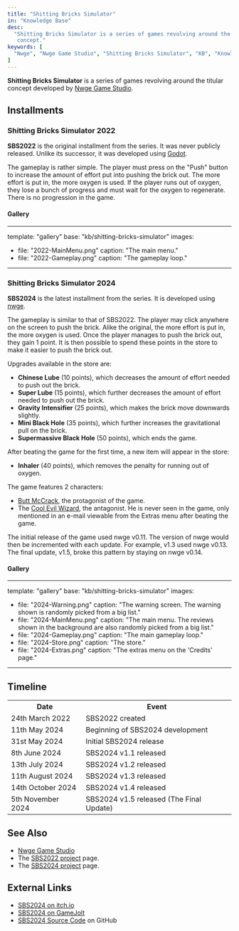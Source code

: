 ```yaml
---
title: "Shitting Bricks Simulator"
in: "Knowledge Base"
desc:
  "Shitting Bricks Simulator is a series of games revolving around the titular
   concept."
keywords: [
  "Nwge", "Nwge Game Studio", "Shitting Bricks Simulator", "KB", "Knowledge Base"
]
---
```


**Shitting Bricks Simulator** is a series of games revolving around the
titular concept developed by [Nwge Game Studio].

## Installments

### Shitting Bricks Simulator 2022

**SBS2022** is the original installment from the series. It was never publicly
released. Unlike its successor, it was developed using [Godot].

The gameplay is rather simple. The player must press on the "Push" button to
increase the amount of effort put into pushing the brick out. The more effort is
put in, the more oxygen is used. If the player runs out of oxygen, they lose a
bunch of progress and must wait for the oxygen to regenerate. There is no
progression in the game.

#### Gallery

---
template: "gallery"
base: "kb/shitting-bricks-simulator"
images:
  - file: "2022-MainMenu.png"
    caption: "The main menu."
  - file: "2022-Gameplay.png"
    caption: "The gameplay loop."
---

### Shitting Bricks Simulator 2024

**SBS2024** is the latest installment from the series. It is developed using
[nwge].

The gameplay is similar to that of SBS2022. The player may click anywhere on the
screen to push the brick. Alike the original, the more effort is put in, the
more oxygen is used. Once the player manages to push the brick out, they gain 1
point. It is then possible to spend these points in the store to make it easier
to push the brick out.

Upgrades available in the store are:

* **Chinese Lube** (10 points), which decreases the amount of effort needed to
  push out the brick.
* **Super Lube** (15 points), which further decreases the amount of effort
  needed to push out the brick.
* **Gravity Intensifier** (25 points), which makes the brick move downwards
  slightly.
* **Mini Black Hole** (35 points), which further increases the gravitational
  pull on the brick.
* **Supermassive Black Hole** (50 points), which ends the game.

After beating the game for the first time, a new item will appear in the store:

* **Inhaler** (40 points), which removes the penalty for running out of oxygen.

The game features 2 characters:

* [Butt McCrack], the protagonist of the game.
* The [Cool Evil Wizard], the antagonist. He is never seen in the game, only
  mentioned in an e-mail viewable from the Extras menu after beating the game.

The initial release of the game used nwge v0.11. The version of nwge would then
be incremented with each update. For example, v1.3 used nwge v0.13. The final
update, v1.5, broke this pattern by staying on nwge v0.14.

#### Gallery

---
template: "gallery"
base: "kb/shitting-bricks-simulator"
images:
  - file: "2024-Warning.png"
    caption: "The warning screen. The warning shown is randomly picked from a
    big list."
  - file: "2024-MainMenu.png"
    caption: "The main menu. The reviews shown in the background are also
    randomly picked from a big list."
  - file: "2024-Gameplay.png"
    caption: "The main gameplay loop."
  - file: "2024-Store.png"
    caption: "The store."
  - file: "2024-Extras.png"
    caption: "The extras menu on the 'Credits' page."
---

## Timeline

<table>
<tr>
  <th>Date</th> <th>Event</th>
</tr>
<tr>
  <td>24th March 2022</td> <td>SBS2022 created</td>
</tr>
<tr>
  <td>11th May 2024</td> <td>Beginning of SBS2024 development</td>
</tr>
<tr>
  <td>31st May 2024</td> <td>Initial SBS2024 release</td>
</tr>
<tr>
  <td>8th June 2024</td> <td>SBS2024 v1.1 released</td>
</tr>
<tr>
  <td>13th July 2024</td> <td>SBS2024 v1.2 released</td>
</tr>
<tr>
  <td>11th August 2024</td> <td>SBS2024 v1.3 released</td>
</tr>
<tr>
  <td>14th October 2024</td> <td>SBS2024 v1.4 released</td>
</tr>
<tr>
  <td>5th November 2024</td> <td>SBS2024 v1.5 released (The Final Update)</td>
</tr>
</table>

## See Also

* [Nwge Game Studio]
* The [SBS2022 project] page.
* The [SBS2024 project] page.

## External Links

* [SBS2024 on itch.io](https://qeaml.itch.io/sbs2024)
* [SBS2024 on GameJolt](https://gamejolt.com/games/sbs2024/918106)
* [SBS2024 Source Code](https://github.com/qeaml/sbs2024) on GitHub

[Nwge Game Studio]: /kb/nwge-game-studio
[Godot]: https://godotengine.org/
[nwge]: /project/nwge
[SBS2022 project]: /project/sbs2022
[SBS2024 project]: /project/sbs2024
[Butt McCrack]: /character/ButtMcCrack
[Cool Evil Wizard]: /character/CoolEvilWizard
